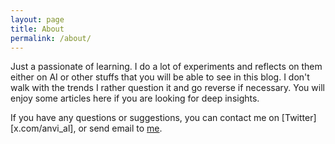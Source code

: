 ```yaml
---
layout: page
title: About
permalink: /about/
---
```


Just a passionate of learning. I do a lot of experiments and reflects on them either on AI or other stuffs that you will be able to see in this blog. I don't walk with the trends I rather question it and go reverse if necessary. You will enjoy some articles here if you are looking for deep insights.

If you have any questions or suggestions, you can contact me on [Twitter][x.com/anvi_al], or send email to [me](mailto:e.anvi@pinealai.net). 

